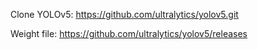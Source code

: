Clone YOLOv5: https://github.com/ultralytics/yolov5.git

Weight file: https://github.com/ultralytics/yolov5/releases